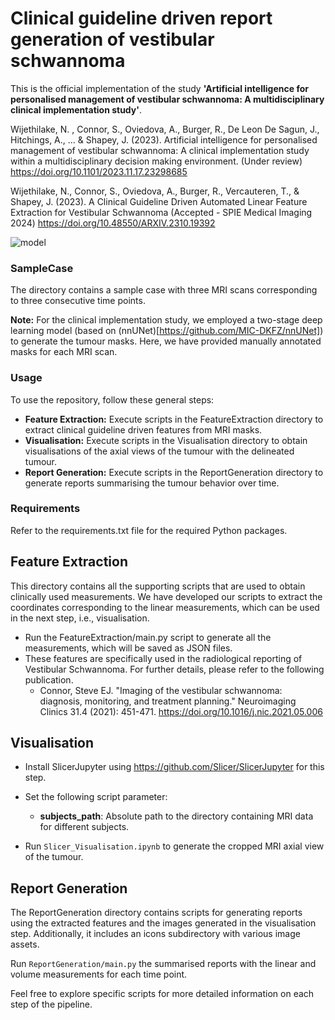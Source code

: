 # **Clinical guideline driven report generation of vestibular schwannoma**

This is the official implementation of the study **'Artificial intelligence for personalised management of vestibular schwannoma: A multidisciplinary clinical implementation study'**.

Wijethilake, N. , Connor, S., Oviedova, A., Burger, R., De Leon De Sagun, J., Hitchings, A., ... & Shapey, J. (2023). Artificial intelligence for personalised management of vestibular schwannoma: A clinical implementation study within a multidisciplinary decision making environment. (Under review) https://doi.org/10.1101/2023.11.17.23298685

Wijethilake, N., Connor, S., Oviedova, A., Burger, R., Vercauteren, T., & Shapey, J. (2023). A Clinical Guideline Driven Automated Linear Feature Extraction for Vestibular Schwannoma (Accepted - SPIE Medical Imaging 2024) https://doi.org/10.48550/ARXIV.2310.19392

![model](outline.png)

### SampleCase

The directory contains a sample case with three MRI scans corresponding to three consecutive time points.

**Note:** For the clinical implementation study, we employed a two-stage deep learning model (based on (nnUNet)[https://github.com/MIC-DKFZ/nnUNet]) to generate the tumour masks. Here, we have provided manually annotated masks for each MRI scan.

### Usage

To use the repository, follow these general steps:

* **Feature Extraction:** Execute scripts in the FeatureExtraction directory to extract clinical guideline driven features from MRI masks.
* **Visualisation:** Execute scripts in the Visualisation directory to obtain visualisations of the axial views of the tumour with the delineated tumour.
* **Report Generation:** Execute scripts in the ReportGeneration directory to generate reports summarising the tumour behavior over time.


### Requirements

Refer to the requirements.txt file for the required Python packages.

## Feature Extraction

This directory contains all the supporting scripts that are used to obtain clinically used measurements. We have developed our scripts to extract the coordinates corresponding to the linear measurements, which can be used in the next step, i.e., visualisation.

* Run the FeatureExtraction/main.py script to generate all the measurements, which will be saved as JSON files.
* These features are specifically used in the radiological reporting of Vestibular Schwannoma. For further details, please refer to the following publication.
  * Connor, Steve EJ. "Imaging of the vestibular schwannoma: diagnosis, monitoring, and treatment planning." Neuroimaging Clinics 31.4 (2021): 451-471. https://doi.org/10.1016/j.nic.2021.05.006

## Visualisation

* Install SlicerJupyter using https://github.com/Slicer/SlicerJupyter for this step. 

* Set the following script parameter: 
  * **subjects_path**: Absolute path to the directory containing MRI data for different subjects.

* Run `Slicer_Visualisation.ipynb` to generate the cropped MRI axial view of the tumour.

## Report Generation

The ReportGeneration directory contains scripts for generating reports using the extracted features and the images generated in the visualisation step. Additionally, it includes an icons subdirectory with various image assets.

Run `ReportGeneration/main.py` the summarised reports with the linear and volume measurements for each time point. 

Feel free to explore specific scripts for more detailed information on each step of the pipeline.
